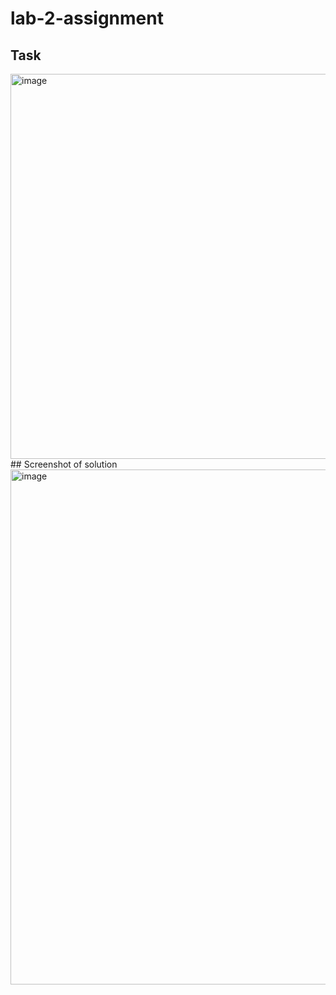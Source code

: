 # lab-2-assignment
## Task
<img width="616" alt="image" src="https://github.com/ZoeyZzz42/lab-2-assignment/assets/145056570/7b586339-ccee-4dfa-a587-e1543dcaba8c">
## Screenshot of solution
<img width="824" alt="image" src="https://github.com/ZoeyZzz42/lab-2-assignment/assets/145056570/d925694f-051a-40fc-9269-e6564c55b1ba">

